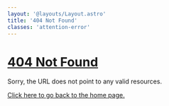 ```yaml
---
layout: '@layouts/Layout.astro'
title: '404 Not Found'
classes: 'attention-error'
---
```


# [404 Not Found](https://www.rfc-editor.org/rfc/rfc9110.html#name-404-not-found)

Sorry, the URL does not point to any valid resources.

[Click here to go back to the home page.](/)
